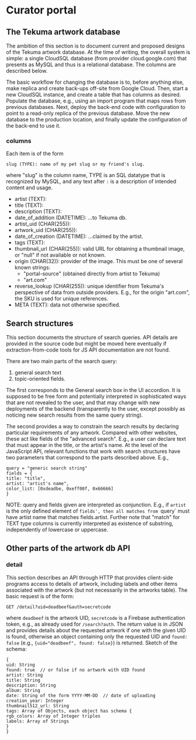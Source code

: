 # Curator portal

## The Tekuma artwork database

The ambition of this section is to document current and proposed designs of the
Tekuma artwork database. At the time of writing, the overall system is simple: a
single CloudSQL database (from provider cloud.google.com) that presents as MySQL
and thus is a relational database. The columns are described below.

The basic workflow for changing the database is to, before anything else, make
replica and create back-ups off-site from Google Cloud. Then, start a new
CloudSQL instance, and create a table that has columns as desired. Populate the
database, e.g., using an import program that maps rows from previous databases.
Next, deploy the back-end code with configuration to point to a read-only
replica of the previous database. Move the new database to the production
location, and finally update the configuration of the back-end to use it.

### columns

Each item is of the form

    slug (TYPE): name of my pet slug or my friend's slug.

where "slug" is the column name, TYPE is an SQL datatype that is recognized by
MySQL, and any text after `:` is a description of intended content and usage.

* artist (TEXT):
* title (TEXT):
* description (TEXT):
* date_of_addition (DATETIME): ...to Tekuma db.
* artist_uid (CHAR(255)):
* artwork_uid (CHAR(255)):
* date_of_creation (DATETIME): ...claimed by the artist.
* tags (TEXT):
* thumbnail_url (CHAR(255)): valid URL for obtaining a thumbnail image, or "null" if not available or not known.
* origin (CHAR(32)): provider of the image. This must be one of several known strings:
  - "portal-source" (obtained directly from artist to Tekuma)
  - "art.com"
* reverse_lookup (CHAR(255)): unique identifier from Tekuma's perspective of data from outside providers. E.g., for the origin "art.com", the SKU is used for unique references.
* META (TEXT): data not otherwise specified.


## Search structures

This section documents the structure of search queries. API details are provided
in the source code but might be moved here eventually if extraction-from-code
tools for JS API documentation are not found.

There are two main parts of the search query:

1. general search text
2. topic-oriented fields.

The first corresponds to the General search box in the UI accordion. It is
supposed to be free form and potentially interpreted in sophisticated ways that
are not revealed to the user, and that may change with new deployments of the
backend (transparently to the user, except possibly as noticing new search
results from the same query string).

The second provides a way to constrain the search results by declaring
particular requirements of any artwork. Compared with other websites, these act
like fields of the "advanced search". E.g., a user can declare text that must
appear in the title, or the artist's name. At the level of the JavaScript API,
relevant functions that work with search structures have two parameters that
correspond to the parts described above. E.g.,

    query = "generic search string"
    fields = {
	title: "title",
	artist: "artist's name",
	color_list: [0xdeadbe, 0xeff00f, 0x66666]
    }

NOTE: query and fields given are interpreted as conjunction. E.g., if `artist`
is the only defined element of `fields', then all matches from `query` must have
artist name that matches fields.artist. Further note that "match" for TEXT type
columns is currently interpreted as existence of substring, independently of
lowercase or uppercase.


## Other parts of the artwork db API

### detail

This section describes an API through HTTP that provides client-side programs
access to details of artwork, including labels and other items associated with
the artwork (but not necessarily in the artworks table). The basic request is of
the form:

    GET /detail?uid=deadbeef&auth=secretcode

where `deadbeef` is the artwork UID, `secretcode` is a Firebase authentication
token, e.g., as already used for `/search?auth`. The return value is in JSON and
provides details about the requested artwork if one with the given UID is found,
otherwise an object containing only the requested UID and `found: false` (e.g.,
`{uid="deadbeef", found: false}`) is returned. Sketch of the schema:

    {
    uid: String
    found: true  // or false if no artwork with UID found
    artist: String
    title: String
    description: String
    album: String
    date: String of the form YYYY-MM-DD  // date of uploading
    creation_year: Integer
    thumbnail512_url: String
    tags: Array of Objects, each object has schema {
	rgb_colors: Array of Integer triples
	labels: Array of Strings
	}
    }
